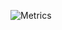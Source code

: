 ![Metrics](https://github-stats-six-orpin.vercel.app/api?username=Logan9312&template=classic&languages=1&lines=1&repositories=1&base=header%2C%20activity%2C%20community%2C%20repositories%2C%20metadata&base.indepth=false&base.hireable=false&base.skip=false&repositories.batch=100&repositories.forks=false&repositories.affiliations=owner&languages=false&languages.limit=8&languages.threshold=0%25&languages.other=false&languages.colors=github&languages.sections=most-used&languages.indepth=false&languages.analysis.timeout=15&languages.analysis.timeout.repositories=7.5&languages.categories=markup%2C%20programming&languages.recent.categories=markup%2C%20programming&languages.recent.load=300&languages.recent.days=14&lines=false&lines.sections=base&lines.repositories.limit=4&lines.history.limit=1&repositories=false&repositories.pinned=2&repositories.starred=0&repositories.random=0&repositories.order=featured%2C%20pinned%2C%20starred%2C%20random&config.timezone=America%2FEdmonton)
